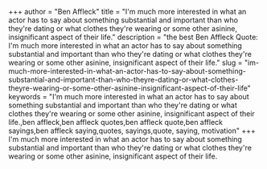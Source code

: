 +++
author = "Ben Affleck"
title = "I'm much more interested in what an actor has to say about something substantial and important than who they're dating or what clothes they're wearing or some other asinine, insignificant aspect of their life."
description = "the best Ben Affleck Quote: I'm much more interested in what an actor has to say about something substantial and important than who they're dating or what clothes they're wearing or some other asinine, insignificant aspect of their life."
slug = "im-much-more-interested-in-what-an-actor-has-to-say-about-something-substantial-and-important-than-who-theyre-dating-or-what-clothes-theyre-wearing-or-some-other-asinine-insignificant-aspect-of-their-life"
keywords = "I'm much more interested in what an actor has to say about something substantial and important than who they're dating or what clothes they're wearing or some other asinine, insignificant aspect of their life.,ben affleck,ben affleck quotes,ben affleck quote,ben affleck sayings,ben affleck saying,quotes, sayings,quote, saying, motivation"
+++
I'm much more interested in what an actor has to say about something substantial and important than who they're dating or what clothes they're wearing or some other asinine, insignificant aspect of their life.
